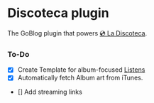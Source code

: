 # Discoteca plugin

The GoBlog plugin that powers [💿 La Discoteca](https://kandr3s.co/listens). 

### To-Do

- [x] Create Template for album-focused [Listens](https://indieweb.org/scrobble)
- [x] Automatically fetch Album art from iTunes.
- [] Add streaming links 
